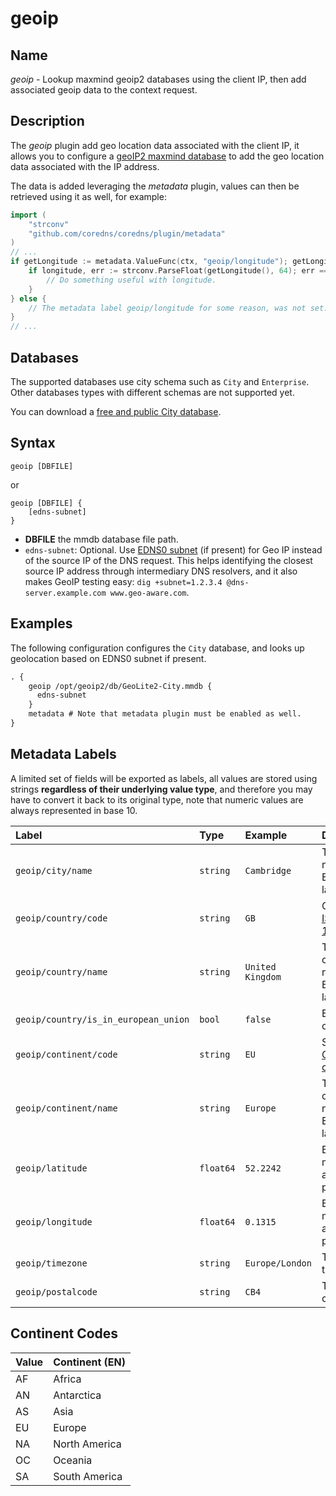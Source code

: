 # geoip

## Name

*geoip* - Lookup maxmind geoip2 databases using the client IP, then add associated geoip data to the context request.

## Description

The *geoip* plugin add geo location data associated with the client IP, it allows you to configure a [geoIP2 maxmind database](https://dev.maxmind.com/geoip/docs/databases) to add the geo location data associated with the IP address.

The data is added leveraging the *metadata* plugin, values can then be retrieved using it as well, for example:

```go
import (
    "strconv"
    "github.com/coredns/coredns/plugin/metadata"
)
// ...
if getLongitude := metadata.ValueFunc(ctx, "geoip/longitude"); getLongitude != nil {
    if longitude, err := strconv.ParseFloat(getLongitude(), 64); err == nil {
        // Do something useful with longitude.
    }
} else {
    // The metadata label geoip/longitude for some reason, was not set.
}
// ...
```

## Databases

The supported databases use city schema such as `City` and `Enterprise`. Other databases types with different schemas are not supported yet.

You can download a [free and public City database](https://dev.maxmind.com/geoip/geolite2-free-geolocation-data).

## Syntax

```text
geoip [DBFILE]
```

or

```text
geoip [DBFILE] {
    [edns-subnet]
}
```

* **DBFILE** the mmdb database file path.
* `edns-subnet`: Optional. Use [EDNS0 subnet](https://en.wikipedia.org/wiki/EDNS_Client_Subnet) (if present) for Geo IP instead of the source IP of the DNS request. This helps identifying the closest source IP address through intermediary DNS resolvers, and it also makes GeoIP testing easy: `dig +subnet=1.2.3.4 @dns-server.example.com www.geo-aware.com`.

## Examples

The following configuration configures the `City` database, and looks up geolocation based on EDNS0 subnet if present.

```txt
. {
    geoip /opt/geoip2/db/GeoLite2-City.mmdb {
      edns-subnet
    }
    metadata # Note that metadata plugin must be enabled as well.
}
```

## Metadata Labels

A limited set of fields will be exported as labels, all values are stored using strings **regardless of their underlying value type**, and therefore you may have to convert it back to its original type, note that numeric values are always represented in base 10.

| Label                                | Type      | Example          | Description
| :----------------------------------- | :-------- | :--------------  | :------------------
| `geoip/city/name`                    | `string`  | `Cambridge`      | Then city name in English language.
| `geoip/country/code`                 | `string`  | `GB`             | Country [ISO 3166-1](https://en.wikipedia.org/wiki/ISO_3166-1) code.
| `geoip/country/name`                 | `string`  | `United Kingdom` | The country name in English language.
| `geoip/country/is_in_european_union` | `bool`    | `false`          | Either `true` or `false`.
| `geoip/continent/code`               | `string`  | `EU`             | See [Continent codes](#ContinentCodes).
| `geoip/continent/name`               | `string`  | `Europe`         | The continent name in English language.
| `geoip/latitude`                     | `float64` | `52.2242`        | Base 10, max available precision.
| `geoip/longitude`                    | `float64` | `0.1315`         | Base 10, max available precision.
| `geoip/timezone`                     | `string`  | `Europe/London`  | The timezone.
| `geoip/postalcode`                   | `string`  | `CB4`            | The postal code.

## Continent Codes

| Value | Continent (EN) |
| :---- | :------------- |
| AF    | Africa         |
| AN    | Antarctica     |
| AS    | Asia           |
| EU    | Europe         |
| NA    | North America  |
| OC    | Oceania        |
| SA    | South America  |
